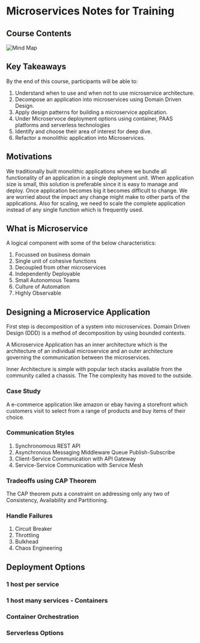 # Microservices Notes for Training

## Course Contents
![Mind Map](https://github.com/pratikdas/MSA_Training_Jul_20/blob/master/_assets/images/Microservice-MindMap.png)

## Key Takeaways
By the end of this course, participants will be able to:

1. Understand when to use and when not to use microservice architecture.
2. Decompose an application into microservices using Domain Driven Design.
3. Apply design patterns for building a microservice application.
4. Under Microservoce deployment options using container, PAAS platforms and serverless technologies
5. Identify and choose their area of interest for deep dive.
6. Refactor a monolithic application into Microservices. 

## Motivations
We traditionally built monolithic applications where we bundle all functionality of an application in a single deployment unit. When application size is small, this solution is preferable since it is easy to manage and deploy. Once application becomes big it becomes difficult to change. We are worried about the impact any change might make to other parts of the applications. Also for scaling, we need to scale the complete application instead of any single function which is frequently used.


## What is Microservice
A logical component with some of the below characteristics:
1. Focussed on business domain
2. Single unit of cohesive functions
3. Decoupled from other microservices
4. Independently Deployable
5. Small Autonomous Teams
6. Culture of Automation
7. Highly Observable


## Designing a Microservice Application 

First step is decomposition of a system into microservices. Domain Driven Design (DDD) is a method of decomposition by using bounded contexts.

A Microservice Application has an inner architecture which is the architecture of an individual microservice and an outer architecture governing the communication between the microservices.

Inner Architecture is simple with popular tech stacks available from the community called a chassis. The 
The complexity has moved to the outside. 

### Case Study
 A e-commerce application like amazon or ebay having a storefront which customers visit to select from a range of products and buy items of their choice.  

### Communication Styles
1. Synchronomous
REST API
2. Asynchronous
Messaging Middleware
Queue
Publish-Subscribe
3. Client-Service Communication with API Gateway
4. Service-Service Communication with Service Mesh



### Tradeoffs using CAP Theorem
The CAP theorem puts a constraint on addressing only any two of Consistency, Availability and Partitioning.

### Handle Failures 
1. Circuit Breaker
2. Throttling
3. Bulkhead
4. Chaos Engineering

## Deployment Options

### 1 host per service

### 1 host many services - Containers

### Container Orchestration

### Serverless Options
